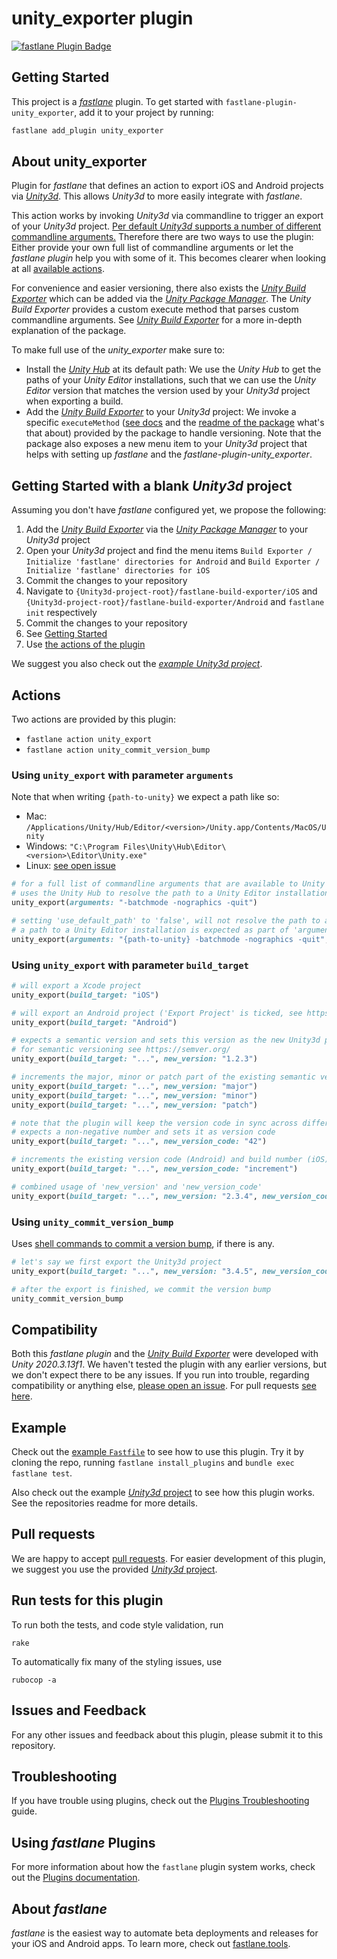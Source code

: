 # unity_exporter plugin

[![fastlane Plugin Badge](https://rawcdn.githack.com/fastlane/fastlane/master/fastlane/assets/plugin-badge.svg)](https://rubygems.org/gems/fastlane-plugin-unity_exporter)


## Getting Started

This project is a [_fastlane_](https://github.com/fastlane/fastlane) plugin. To get started with `fastlane-plugin-unity_exporter`, add it to your project by running:

```bash
fastlane add_plugin unity_exporter
```


## About unity_exporter

Plugin for _fastlane_ that defines an action to export iOS and Android projects via [_Unity3d_](https://unity.com/). This allows _Unity3d_ to more easily integrate with _fastlane_. 

This action works by invoking _Unity3d_ via commandline to trigger an export of your _Unity3d_ project. [Per default _Unity3d_ supports a number of different commandline arguments.](https://docs.unity3d.com/Manual/CommandLineArguments.html) Therefore there are two ways to use the plugin: Either provide your own full list of commandline arguments or let the _fastlane plugin_ help you with some of it. This becomes clearer when looking at all [available actions](#actions).

For convenience and easier versioning, there also exists the [_Unity Build Exporter_](https://github.com/ar-met/unity-build-exporter) which can be added via the [_Unity Package Manager_](https://docs.unity3d.com/Manual/Packages.html). The _Unity Build Exporter_ provides a custom execute method that parses custom commandline arguments. See [_Unity Build Exporter_](https://github.com/ar-met/unity-build-exporter) for a more in-depth explanation of the package.

To make full use of the *unity_exporter* make sure to:
* Install the [_Unity Hub_](https://docs.unity3d.com/Manual/GettingStartedInstallingHub.html) at its default path: We use the _Unity Hub_ to get the paths of your _Unity Editor_ installations,  such that we can use the _Unity Editor_ version that matches the version used by your _Unity3d_ project when exporting a build.
* Add the [_Unity Build Exporter_](https://github.com/ar-met/unity-build-exporter) to your _Unity3d_ project: We invoke a specific `executeMethod` ([see docs](https://docs.unity3d.com/Manual/CommandLineArguments.html) and the [readme of the package](https://github.com/ar-met/unity-build-exporter/blob/master/Assets/BuildExporter/README.md) what's that about) provided by the package to handle versioning. Note that the package also exposes a new menu item to your _Unity3d_ project that helps with setting up _fastlane_ and the *fastlane-plugin-unity_exporter*.


## Getting Started with a blank _Unity3d_ project

Assuming you don't have _fastlane_ configured yet, we propose the following:
1) Add the [_Unity Build Exporter_](https://github.com/ar-met/unity-build-exporter) via the [_Unity Package Manager_](https://docs.unity3d.com/Manual/Packages.html) to your _Unity3d_ project
2) Open your _Unity3d_ project and find the menu items `Build Exporter / Initialize 'fastlane' directories for Android` and `Build Exporter / Initialize 'fastlane' directories for iOS`
3) Commit the changes to your repository
4) Navigate to `{Unity3d-project-root}/fastlane-build-exporter/iOS` and `{Unity3d-project-root}/fastlane-build-exporter/Android` and `fastlane init` respectively
5) Commit the changes to your repository
6) See [Getting Started](#getting-started)
7) Use [the actions of the plugin](#actions)

We suggest you also check out the [_example Unity3d project_](https://github.com/ar-met/fastlane-plugin-unity-exporter-example-project).


## Actions

Two actions are provided by this plugin:
* `fastlane action unity_export`
* `fastlane action unity_commit_version_bump`

### Using `unity_export` with parameter `arguments`

Note that when writing `{path-to-unity}` we expect a path like so:
* Mac: `/Applications/Unity/Hub/Editor/<version>/Unity.app/Contents/MacOS/Unity`
* Windows: `"C:\Program Files\Unity\Hub\Editor\<version>\Editor\Unity.exe"`
* Linux: [see open issue](https://github.com/ar-met/fastlane-plugin-unity-exporter/issues/1)

```ruby
# for a full list of commandline arguments that are available to Unity see https://docs.unity3d.com/Manual/CommandLineArguments.html
# uses the Unity Hub to resolve the path to a Unity Editor installation
unity_export(arguments: "-batchmode -nographics -quit") 

# setting 'use_default_path' to 'false', will not resolve the path to a Unity Editor installation via the Unity Hub
# a path to a Unity Editor installation is expected as part of 'arguments'
unity_export(arguments: "{path-to-unity} -batchmode -nographics -quit", use_default_paths: false)
```

### Using `unity_export` with parameter `build_target` 

```ruby
# will export a Xcode project
unity_export(build_target: "iOS") 

# will export an Android project ('Export Project' is ticked, see https://docs.unity3d.com/Manual/android-BuildProcess.html)
unity_export(build_target: "Android")

# expects a semantic version and sets this version as the new Unity3d project version
# for semantic versioning see https://semver.org/
unity_export(build_target: "...", new_version: "1.2.3")

# increments the major, minor or patch part of the existing semantic version
unity_export(build_target: "...", new_version: "major")
unity_export(build_target: "...", new_version: "minor")
unity_export(build_target: "...", new_version: "patch")

# note that the plugin will keep the version code in sync across different platforms: version code (Android) and build number (iOS) will be the same
# expects a non-negative number and sets it as version code
unity_export(build_target: "...", new_version_code: "42")

# increments the existing version code (Android) and build number (iOS)
unity_export(build_target: "...", new_version_code: "increment")

# combined usage of 'new_version' and 'new_version_code'
unity_export(build_target: "...", new_version: "2.3.4", new_version_code: "0")
```

### Using `unity_commit_version_bump`

Uses [shell commands to commit a version bump](https://github.com/ar-met/fastlane-plugin-unity-exporter/blob/master/lib/fastlane/plugin/unity_exporter/actions/unity_commit_version_bump.rb), if there is any.

```ruby
# let's say we first export the Unity3d project
unity_export(build_target: "...", new_version: "3.4.5", new_version_code: "0")

# after the export is finished, we commit the version bump
unity_commit_version_bump
```


## Compatibility

Both this _fastlane plugin_ and the [_Unity Build Exporter_](https://github.com/ar-met/unity-build-exporter) were developed with _Unity 2020.3.13f1_. We haven't tested the plugin with any earlier versions, but we don't expect there to be any issues. If you run into trouble, regarding compatibility or anything else, [please open an issue](https://github.com/ar-met/unity-build-exporter/issues). For pull requests [see here](#pull-requests).


## Example

Check out the [example `Fastfile`](fastlane/Fastfile) to see how to use this plugin. Try it by cloning the repo, running `fastlane install_plugins` and `bundle exec fastlane test`.

Also check out the example [_Unity3d_ project](https://github.com/ar-met/fastlane-plugin-unity-exporter-example-project) to see how this plugin works. See the repositories readme for more details.


## Pull requests

We are happy to accept [pull requests](https://github.com/ar-met/unity-build-exporter/pulls). For easier development of this plugin, we suggest you use the provided [_Unity3d_ project](https://github.com/ar-met/fastlane-plugin-unity-exporter-dev-project).


## Run tests for this plugin

To run both the tests, and code style validation, run

```
rake
```

To automatically fix many of the styling issues, use
```
rubocop -a
```


## Issues and Feedback

For any other issues and feedback about this plugin, please submit it to this repository.


## Troubleshooting

If you have trouble using plugins, check out the [Plugins Troubleshooting](https://docs.fastlane.tools/plugins/plugins-troubleshooting/) guide.


## Using _fastlane_ Plugins


For more information about how the `fastlane` plugin system works, check out the [Plugins documentation](https://docs.fastlane.tools/plugins/create-plugin/).


## About _fastlane_

_fastlane_ is the easiest way to automate beta deployments and releases for your iOS and Android apps. To learn more, check out [fastlane.tools](https://fastlane.tools).
